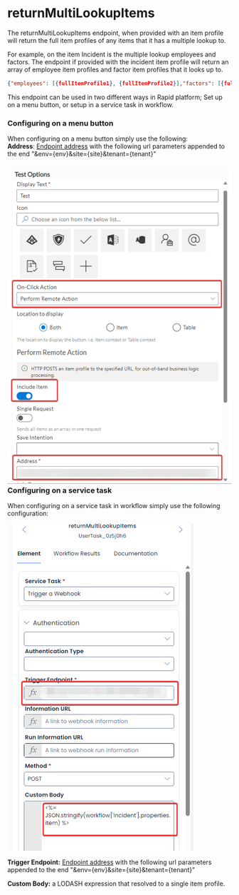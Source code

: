 # returnMultiLookupItems

The returnMultiLookupItems endpoint, when provided with an item profile will return the full item profiles of any items that it has a multiple lookup to.

For example, on the item Incident is the multiple lookup employees and factors. The endpoint if provided with the incident item profile will return an array of employee item profiles and factor item profiles that it looks up to.

```JSON
{"employees": [{fullItemProfile1}, {fullItemProfile2}],"factors": [{fullItemProfile1}, {fullItemProfile2}]}
```

This endpoint can be used in two different ways in Rapid platform; Set up on a menu button, or setup in a service task in workflow.

### Configuring on a menu button

When configuring on a menu button simply use the following:  
**Address**: [Endpoint address](https://app.rapidplatform.com/rapidplatform/projects/explorer/Endpoints/Endpoint:Endpoints:58) with the following url parameters appended to the end "&amp;env=\{env}&amp;site=\{site}&amp;tenant=\{tenant}"

### ![image-1694475339411.png](./downloaded_image_1705285869151.png)Configuring on a service task

When configuring on a service task in workflow simply use the following configuration:

![image-1694475489865.png](./downloaded_image_1705285870160.png)

**Trigger Endpoint:** [Endpoint address](https://app.rapidplatform.com/rapidplatform/projects/explorer/Endpoints/Endpoint:Endpoints:58) with the following url parameters appended to the end "&amp;env=\{env}&amp;site=\{site}&amp;tenant=\{tenant}"

**Custom Body:** a LODASH expression that resolved to a single item profile.
